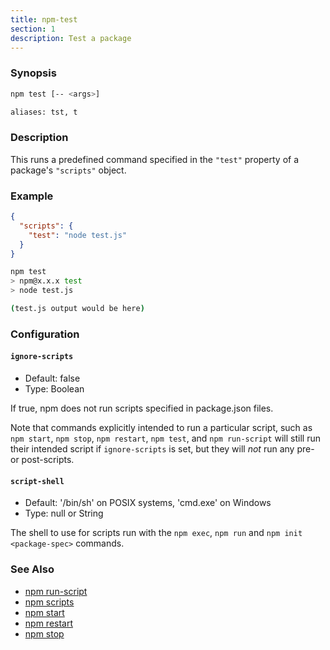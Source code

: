 ```yaml
---
title: npm-test
section: 1
description: Test a package
---
```


### Synopsis

```bash
npm test [-- <args>]

aliases: tst, t
```

### Description

This runs a predefined command specified in the `"test"` property of
a package's `"scripts"` object.

### Example

```json
{
  "scripts": {
    "test": "node test.js"
  }
}
```

```bash
npm test
> npm@x.x.x test
> node test.js

(test.js output would be here)
```

### Configuration

#### `ignore-scripts`

- Default: false
- Type: Boolean

If true, npm does not run scripts specified in package.json files.

Note that commands explicitly intended to run a particular script, such as
`npm start`, `npm stop`, `npm restart`, `npm test`, and `npm run-script`
will still run their intended script if `ignore-scripts` is set, but they
will _not_ run any pre- or post-scripts.

#### `script-shell`

- Default: '/bin/sh' on POSIX systems, 'cmd.exe' on Windows
- Type: null or String

The shell to use for scripts run with the `npm exec`, `npm run` and `npm
init <package-spec>` commands.

### See Also

- [npm run-script](/commands/npm-run-script)
- [npm scripts](/using-npm/scripts)
- [npm start](/commands/npm-start)
- [npm restart](/commands/npm-restart)
- [npm stop](/commands/npm-stop)
